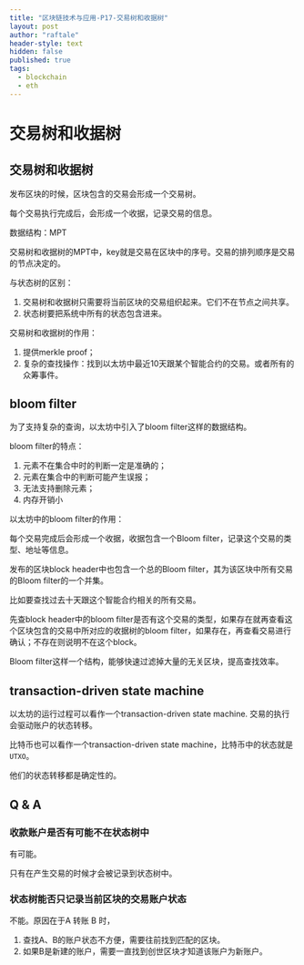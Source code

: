 ```yaml
---
title: "区块链技术与应用-P17-交易树和收据树"
layout: post
author: "raftale"
header-style: text
hidden: false
published: true
tags:
  - blockchain
  - eth
---
```


# 交易树和收据树
## 交易树和收据树
发布区块的时候，区块包含的交易会形成一个交易树。

每个交易执行完成后，会形成一个收据，记录交易的信息。

数据结构：MPT

交易树和收据树的MPT中，key就是交易在区块中的序号。交易的排列顺序是交易的节点决定的。

与状态树的区别：
1. 交易树和收据树只需要将当前区块的交易组织起来。它们不在节点之间共享。
2. 状态树要把系统中所有的状态包含进来。

交易树和收据树的作用：
1. 提供merkle proof；
2. 复杂的查找操作：找到以太坊中最近10天跟某个智能合约的交易。或者所有的众筹事件。


## bloom filter

为了支持复杂的查询，以太坊中引入了bloom filter这样的数据结构。

bloom filter的特点：
1. 元素不在集合中时的判断一定是准确的；
2. 元素在集合中的判断可能产生误报；
3. 无法支持删除元素；
4. 内存开销小

以太坊中的bloom filter的作用：

每个交易完成后会形成一个收据，收据包含一个Bloom filter，记录这个交易的类型、地址等信息。

发布的区块block header中也包含一个总的Bloom filter，其为该区块中所有交易的Bloom filter的一个并集。

比如要查找过去十天跟这个智能合约相关的所有交易。

先查block header中的bloom filter是否有这个交易的类型，如果存在就再查看这个区块包含的交易中所对应的收据树的bloom filter，如果存在，再查看交易进行确认；不存在则说明不在这个block。

Bloom filter这样一个结构，能够快速过滤掉大量的无关区块，提高查找效率。


## transaction-driven state machine
以太坊的运行过程可以看作一个transaction-driven state machine. 交易的执行会驱动账户的状态转移。

比特币也可以看作一个transaction-driven state machine，比特币中的状态就是`UTXO`。

他们的状态转移都是确定性的。


## Q & A

### 收款账户是否有可能不在状态树中
有可能。

只有在产生交易的时候才会被记录到状态树中。

### 状态树能否只记录当前区块的交易账户状态

不能。原因在于A 转账 B 时，
1. 查找A、B的账户状态不方便，需要往前找到匹配的区块。
2. 如果B是新建的账户，需要一直找到创世区块才知道该账户为新账户。




